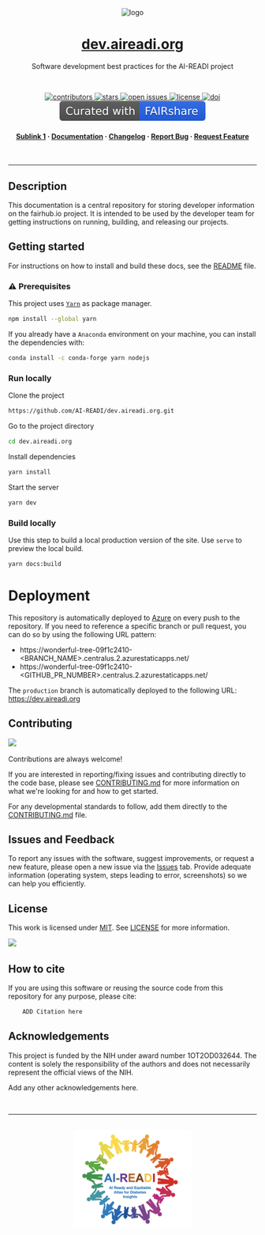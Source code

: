 <div align="center">

<img src="https://freesvg.org/img/1653682897science-svgrepo-com.png" alt="logo" width="200" height="auto" />

<br />
 <a href="https://dev.aireadi.org">
    <h1>dev.aireadi.org</h1>
  </a>

<p>
Software development best practices for the AI-READI project
</p>

<br />

<p>
  <a href="https://github.com/AI-READI/dev.aireadi.org/graphs/contributors">
    <img src="https://img.shields.io/github/contributors/AI-READI/dev.aireadi.org.svg?style=flat-square" alt="contributors" />
  </a>
  <a href="https://github.com/AI-READI/dev.aireadi.org/stargazers">
    <img src="https://img.shields.io/github/stars/AI-READI/dev.aireadi.org.svg?style=flat-square" alt="stars" />
  </a>
  <a href="https://github.com/AI-READI/dev.aireadi.org/issues/">
    <img src="https://img.shields.io/github/issues/AI-READI/dev.aireadi.org.svg?style=flat-square" alt="open issues" />
  </a>
  <a href="https://github.com/AI-READI/dev.aireadi.org/blob/main/LICENSE">
    <img src="https://img.shields.io/github/license/AI-READI/dev.aireadi.org.svg?style=flat-square" alt="license" />
  </a>
  <a href="https://doi.org/10.5281/zenodo.6407300">
    <img src="https://zenodo.org/badge/DOI/10.5281/zenodo.6407300.svg" alt="doi" />
  </a>
  <a href="https://fairdataihub.org/fairshare">
    <img src="https://raw.githubusercontent.com/fairdataihub/FAIRshare/main/badge.svg" alt="Curated with FAIRshare" />
  </a>
</p>
   
<h4>
    <a href="#">Sublink 1</a>
  <span> · </span>
    <a href="#">Documentation</a>
  <span> · </span>
    <a href="#">Changelog</a>
  <span> · </span>
    <a href="https://github.com/AI-READI/dev.aireadi.org/issues/">Report Bug</a>
  <span> · </span>
    <a href="#">Request Feature</a>
  </h4>
</div>

<br />

---

## Description

This documentation is a central repository for storing developer information on the fairhub.io project. It is intended to be used by the developer team for getting instructions on running, building, and releasing our projects.

## Getting started

For instructions on how to install and build these docs, see the [README](https://dev.aireadi.org/docs/overview.html) file.

### ⚠️ Prerequisites

This project uses [`Yarn`](https://yarnpkg.com/) as package manager.

```sh
npm install --global yarn
```

If you already have a `Anaconda` environment on your machine, you can install the dependencies with:

```sh
conda install -c conda-forge yarn nodejs
```

### Run locally

Clone the project

```sh
https://github.com/AI-READI/dev.aireadi.org.git
```

Go to the project directory

```sh
cd dev.aireadi.org
```

Install dependencies

```sh
yarn install
```

Start the server

```sh
yarn dev
```

### Build locally

Use this step to build a local production version of the site. Use `serve` to preview the local build.

```sh
yarn docs:build
```

# Deployment

This repository is automatically deployed to [Azure](https://azure.microsoft.com/en-us/) on every push to the repository. If you need to reference a specific branch or pull request, you can do so by using the following URL pattern:

- https://wonderful-tree-09f1c2410-<BRANCH_NAME>.centralus.2.azurestaticapps.net/
- https://wonderful-tree-09f1c2410-<GITHUB_PR_NUMBER>.centralus.2.azurestaticapps.net/

The `production` branch is automatically deployed to the following URL: https://dev.aireadi.org

## Contributing

<a href="https://github.com/AI-READI/dev.aireadi.org/graphs/contributors">
  <img src="https://contrib.rocks/image?repo=AI-READI/dev.aireadi.org" />
</a>

Contributions are always welcome!

If you are interested in reporting/fixing issues and contributing directly to the code base, please see [CONTRIBUTING.md](CONTRIBUTING.md) for more information on what we're looking for and how to get started.

For any developmental standards to follow, add them directly to the [CONTRIBUTING.md](CONTRIBUTING.md) file.

## Issues and Feedback

To report any issues with the software, suggest improvements, or request a new feature, please open a new issue via the [Issues](https://github.com/AI-READI/dev.aireadi.org/issues) tab. Provide adequate information (operating system, steps leading to error, screenshots) so we can help you efficiently.

## License

This work is licensed under
[MIT](https://opensource.org/licenses/mit). See [LICENSE](https://github.com/AI-READI/dev.aireadi.org/blob/main/LICENSE) for more information.

<a href="https://aireadi.org" >
  <img src="https://www.channelfutures.com/files/2017/04/3_0.png" height="30" />
</a>

## How to cite

If you are using this software or reusing the source code from this repository for any purpose, please cite:

```bash
    ADD Citation here
```

## Acknowledgements

This project is funded by the NIH under award number 1OT2OD032644. The content is solely the responsibility of the authors and does not necessarily represent the official views of the NIH.

Add any other acknowledgements here.

<br />

---

<br />

<div align="center">

<a href="https://aireadi.org">
  <img src="https://github.com/AI-READI/AI-READI-logo/raw/main/logo/png/option2.png" height="200" />
</a>

</div>

